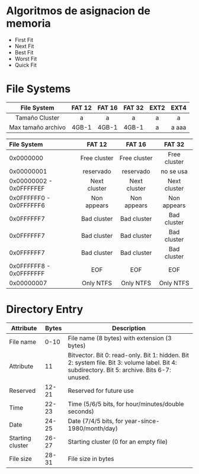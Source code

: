 # Algoritmos de asignacion de memoria
- First Fit
- Next Fit
- Best Fit
- Worst Fit
- Quick Fit

# File Systems

|    File System     | FAT 12 | FAT 16 | FAT 32 | EXT2  |  EXT4  |
| :----------------: | :----: | :----: | :----: | :---: | :----: |
|   Tamaño Cluster   |   a    |   a    |   a    |   a   |   a    |
| Max tamaño archivo | 4GB-1  | 4GB-1  | 4GB-1  |   a   | a  aaa |




| File System             |    FAT 12    |    FAT 16    |    FAT 32    |
| :---------------------- | :----------: | :----------: | :----------: |
| 0x0000000               | Free cluster | Free cluster | Free cluster |
| 0x00000001              |  reservado   |  reservado   |  no se usa   |
| 0x00000002 - 0x0FFFFFEF | Next cluster | Next cluster | Next cluster |
| 0x0FFFFFF0 - 0x0FFFFFF6 | Non appears  | Non appears  | Non appears  |
| 0x0FFFFFF7              | Bad cluster  | Bad cluster  | Bad cluster  |
| 0x0FFFFFF7              | Bad cluster  | Bad cluster  | Bad cluster  |
| 0x0FFFFFF7              | Bad cluster  | Bad cluster  | Bad cluster  |
| 0x0FFFFFF8 - 0x0FFFFFFF |     EOF      |     EOF      |     EOF      |
| 0x00000007              |  Only NTFS   |  Only NTFS   |  Only NTFS   |




# Directory Entry

| Attribute        | Bytes | Description                                                                                                                                 |
| ---------------- | ----- | ------------------------------------------------------------------------------------------------------------------------------------------- |
| File name        | 0-10  | File name (8 bytes) with extension (3 bytes)                                                                                                |
| Attribute        | 11    | Bitvector. Bit 0: read-only. Bit 1: hidden. Bit 2: system file. Bit 3: volume label. Bit 4: subdirectory. Bit 5: archive. Bits 6-7: unused. |
| Reserved         | 12-21 | Reserved for future use                                                                                                                     |
| Time             | 22-23 | Time (5/6/5 bits, for hour/minutes/double seconds)                                                                                          |
| Date             | 24-25 | Date (7/4/5 bits, for year-since-1980/month/day)                                                                                            |
| Starting cluster | 26-27 | Starting cluster (0 for an empty file)                                                                                                      |
| File size        | 28-31 | File size in bytes                                                                                                                          |


